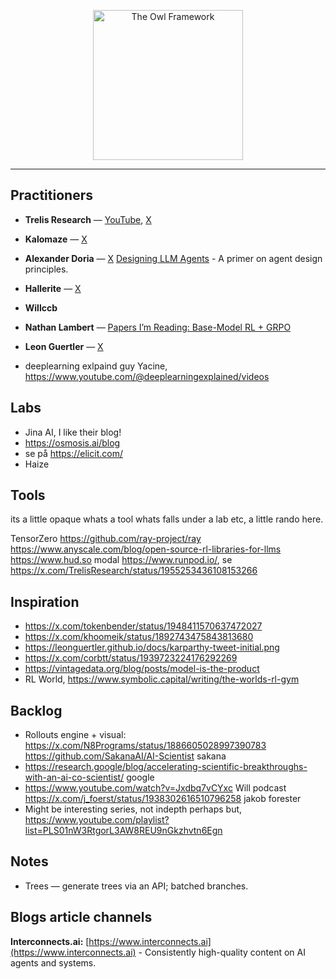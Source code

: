 <p align="center">
  <img src="https://cdn.prod.website-files.com/5ec80a7889378b357778c2fd/5ec80a7889378bc49778c7b6_Turner%20-%20The%20Nightwatcher.jpg" alt="The Owl Framework" width="240" />
</p>

---

## Practitioners

- **Trelis Research** — [YouTube](https://www.youtube.com/@TrelisResearch), [X](https://x.com/TrelisResearch)
- **Kalomaze** — [X](https://x.com/kalomaze)
- **Alexander Doria** — [X](https://x.com/Dorialexander)
  [Designing LLM Agents](https://vintagedata.org/blog/posts/designing-llm-agents) - A primer on agent design principles.

- **Hallerite** — [X](https://x.com/hallerite)
- **Willccb**
- **Nathan Lambert** — [Papers I’m Reading: Base-Model RL + GRPO](https://www.interconnects.ai/p/papers-im-reading-base-model-rl-grpo)
- **Leon Guertler** — [X](https://x.com/LeonGuertler)
- deeplearning exlpaind guy Yacine, https://www.youtube.com/@deeplearningexplained/videos

## Labs

- Jina AI, I like their blog!
- https://osmosis.ai/blog
- se på https://elicit.com/
- Haize

## Tools

its a little opaque whats a tool whats falls under a lab etc, a little rando here.

TensorZero
https://github.com/ray-project/ray
https://www.anyscale.com/blog/open-source-rl-libraries-for-llms
https://www.hud.so
modal
https://www.runpod.io/, se https://x.com/TrelisResearch/status/1955253436108153266

## Inspiration

- https://x.com/tokenbender/status/1948411570637472027
- https://x.com/khoomeik/status/1892743475843813680
- https://leonguertler.github.io/docs/karparthy-tweet-initial.png
- https://x.com/corbtt/status/1939723224176292269
- https://vintagedata.org/blog/posts/model-is-the-product
- RL World, https://www.symbolic.capital/writing/the-worlds-rl-gym

## Backlog

- Rollouts engine + visual: https://x.com/N8Programs/status/1886605028997390783
  https://github.com/SakanaAI/AI-Scientist sakana
- https://research.google/blog/accelerating-scientific-breakthroughs-with-an-ai-co-scientist/ google
- https://www.youtube.com/watch?v=Jxdbq7vCYxc Will podcast
  https://x.com/j_foerst/status/1938302616510796258 jakob forester
- Might be interesting series, not indepth perhaps but, https://www.youtube.com/playlist?list=PLS01nW3RtgorL3AW8REU9nGkzhvtn6Egn

## Notes

- Trees — generate trees via an API; batched branches.

## Blogs article channels

**Interconnects.ai:** [https://www.interconnects.ai](https://www.interconnects.ai) - Consistently high-quality content on AI agents and systems.
